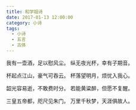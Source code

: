 ```yaml
---
title: 和学姐诗
date: 2017-01-13 12:00:00
category: 小诗
tags:
  - 小诗
  - 五言
  - 古体
---
```


我有一壶酒，足以慰风尘。
纵无夜光杯，幸有子期音。

杯起点江山，豪气可吞云。
杯落望明月，烦忧入我心。

韶光容易逝，不敢费时分。
若能黄粱醉，但愿不复醒。

三皇五帝都，咫尺见朱门。
万里千秋梦，天涯俱故人。




<!--more-->
